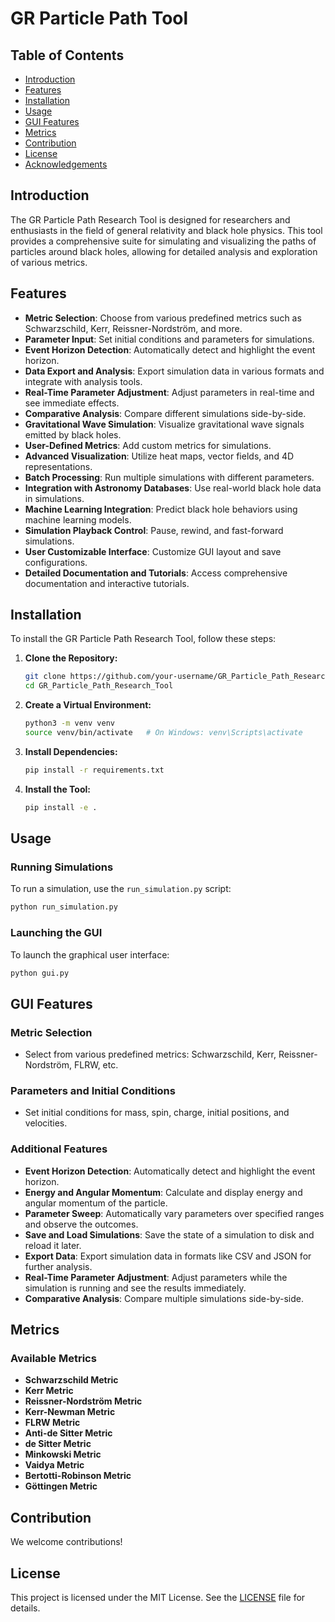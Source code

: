 # GR Particle Path Tool

## Table of Contents
- [Introduction](#introduction)
- [Features](#features)
- [Installation](#installation)
- [Usage](#usage)
- [GUI Features](#gui-features)
- [Metrics](#metrics)
- [Contribution](#contribution)
- [License](#license)
- [Acknowledgements](#acknowledgements)

## Introduction
The GR Particle Path Research Tool is designed for researchers and enthusiasts in the field of general relativity and black hole physics. This tool provides a comprehensive suite for simulating and visualizing the paths of particles around black holes, allowing for detailed analysis and exploration of various metrics.

## Features
- **Metric Selection**: Choose from various predefined metrics such as Schwarzschild, Kerr, Reissner-Nordström, and more.
- **Parameter Input**: Set initial conditions and parameters for simulations.
- **Event Horizon Detection**: Automatically detect and highlight the event horizon.
- **Data Export and Analysis**: Export simulation data in various formats and integrate with analysis tools.
- **Real-Time Parameter Adjustment**: Adjust parameters in real-time and see immediate effects.
- **Comparative Analysis**: Compare different simulations side-by-side.
- **Gravitational Wave Simulation**: Visualize gravitational wave signals emitted by black holes.
- **User-Defined Metrics**: Add custom metrics for simulations.
- **Advanced Visualization**: Utilize heat maps, vector fields, and 4D representations.
- **Batch Processing**: Run multiple simulations with different parameters.
- **Integration with Astronomy Databases**: Use real-world black hole data in simulations.
- **Machine Learning Integration**: Predict black hole behaviors using machine learning models.
- **Simulation Playback Control**: Pause, rewind, and fast-forward simulations.
- **User Customizable Interface**: Customize GUI layout and save configurations.
- **Detailed Documentation and Tutorials**: Access comprehensive documentation and interactive tutorials.

## Installation
To install the GR Particle Path Research Tool, follow these steps:

1. **Clone the Repository:**
   ```bash
   git clone https://github.com/your-username/GR_Particle_Path_Research_Tool.git
   cd GR_Particle_Path_Research_Tool
   ```

2. **Create a Virtual Environment:**
   ```bash
   python3 -m venv venv
   source venv/bin/activate   # On Windows: venv\Scripts\activate
   ```

3. **Install Dependencies:**
   ```bash
   pip install -r requirements.txt
   ```

4. **Install the Tool:**
   ```bash
   pip install -e .
   ```

## Usage
### Running Simulations
To run a simulation, use the `run_simulation.py` script:
```bash
python run_simulation.py
```

### Launching the GUI
To launch the graphical user interface:
```bash
python gui.py
```

## GUI Features
### Metric Selection
- Select from various predefined metrics: Schwarzschild, Kerr, Reissner-Nordström, FLRW, etc.

### Parameters and Initial Conditions
- Set initial conditions for mass, spin, charge, initial positions, and velocities.

### Additional Features
- **Event Horizon Detection**: Automatically detect and highlight the event horizon.
- **Energy and Angular Momentum**: Calculate and display energy and angular momentum of the particle.
- **Parameter Sweep**: Automatically vary parameters over specified ranges and observe the outcomes.
- **Save and Load Simulations**: Save the state of a simulation to disk and reload it later.
- **Export Data**: Export simulation data in formats like CSV and JSON for further analysis.
- **Real-Time Parameter Adjustment**: Adjust parameters while the simulation is running and see the results immediately.
- **Comparative Analysis**: Compare multiple simulations side-by-side.

## Metrics
### Available Metrics
- **Schwarzschild Metric**
- **Kerr Metric**
- **Reissner-Nordström Metric**
- **Kerr-Newman Metric**
- **FLRW Metric**
- **Anti-de Sitter Metric**
- **de Sitter Metric**
- **Minkowski Metric**
- **Vaidya Metric**
- **Bertotti-Robinson Metric**
- **Göttingen Metric**

## Contribution
We welcome contributions! 

## License
This project is licensed under the MIT License. See the [LICENSE](LICENSE) file for details.
